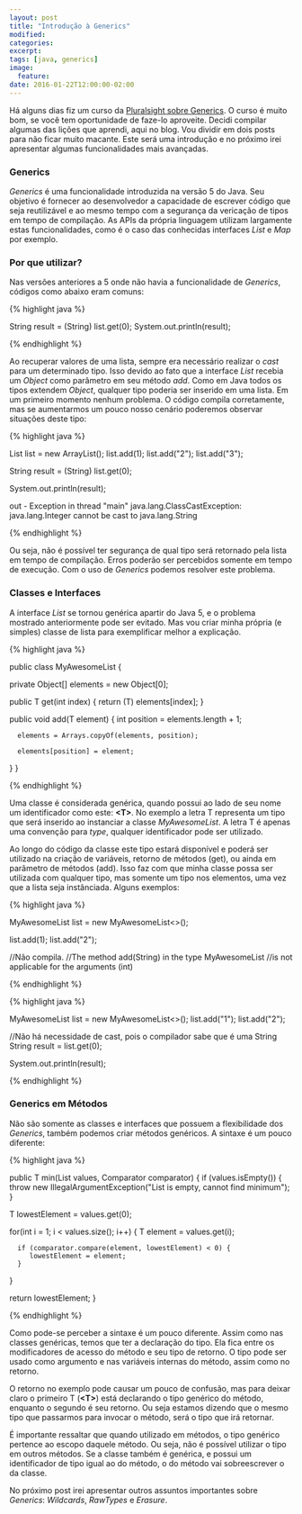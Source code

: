 ```yaml
---
layout: post
title: "Introdução à Generics"
modified:
categories: 
excerpt:
tags: [java, generics]
image:
  feature:
date: 2016-01-22T12:00:00-02:00
---
```


Há alguns dias fiz um curso da [Pluralsight sobre Generics](https://app.pluralsight.com/library/courses/java-generics/table-of-contents). O curso é muito bom, se você tem oportunidade de faze-lo aproveite. Decidi compilar algumas das lições que aprendi, aqui no blog. Vou dividir em dois posts para não ficar muito macante. Este será uma introdução e no próximo irei apresentar algumas funcionalidades mais avançadas.

### Generics

*Generics* é uma funcionalidade introduzida na versão 5 do Java. Seu objetivo é fornecer ao desenvolvedor a capacidade de escrever código que seja reutilizável e ao mesmo tempo com a segurança da vericação de tipos em tempo de compilação. As APIs da própria linguagem utilizam largamente estas funcionalidades, como é o caso das conhecidas interfaces *List* e *Map* por exemplo.

### Por que utilizar?

Nas versões anteriores a 5 onde não havia a funcionalidade de *Generics*, códigos como abaixo eram comuns:

{% highlight java %}

String result = (String) list.get(0);
System.out.println(result);

{% endhighlight %}

Ao recuperar valores de uma lista, sempre era necessário realizar o *cast* para um determinado tipo. Isso devido ao fato que a interface *List* recebia um *Object* como parâmetro em seu método *add*. Como em Java todos os tipos extendem *Object*, qualquer tipo poderia ser inserido em uma lista. Em um primeiro momento nenhum problema. O código compila corretamente, mas se aumentarmos um pouco nosso cenário poderemos observar situações deste tipo:

{% highlight java %}

List list = new ArrayList();
list.add(1);
list.add("2");
list.add("3");

String result = (String) list.get(0);

System.out.println(result);

out - Exception in thread "main" java.lang.ClassCastException:
 java.lang.Integer cannot be cast to java.lang.String

{% endhighlight %}

Ou seja, não é possível ter segurança de qual tipo será retornado pela lista em tempo de compilação. Erros poderão ser percebidos somente em tempo de execução. Com o uso de *Generics* podemos resolver este problema. 

### Classes e Interfaces

A interface *List* se tornou genérica apartir do Java 5, e o problema mostrado anteriormente pode ser evitado. Mas vou criar minha própria (e simples) classe de lista para exemplificar melhor a explicação.

{% highlight java %}

public class MyAwesomeList<T> {
	
   private Object[] elements = new Object[0];

   public T get(int index) {
      return (T) elements[index];
   }

   public void add(T element) {
      int position = elements.length + 1;
	
      elements = Arrays.copyOf(elements, position);
	
      elements[position] = element;
   }
}

{% endhighlight %}

Uma classe é considerada genérica, quando possui ao lado de seu nome um identificador como este: **\<T\>**. No exemplo a letra T representa um tipo que será inserido ao instanciar a classe *MyAwesomeList*. A letra T é apenas uma convenção para *type*, qualquer identificador pode ser utilizado.

Ao longo do código da classe este tipo estará disponível e poderá ser utilizado na criação de variáveis, retorno de métodos (get), ou ainda em parâmetro de métodos (add). Isso faz com que minha classe possa ser utilizada com qualquer tipo, mas somente um tipo nos elementos, uma vez que a lista seja instânciada. Alguns exemplos:

{% highlight java %}

MyAwesomeList<String> list = new MyAwesomeList<>();

list.add(1);
list.add("2");

//Não compila. 
//The method add(String) in the type MyAwesomeList<String>
//is not applicable for the arguments (int)

{% endhighlight %}

{% highlight java %}

MyAwesomeList<String> list = new MyAwesomeList<>();
list.add("1");
list.add("2");

//Não há necessidade de cast, pois o compilador sabe que é uma String
String result = list.get(0);

System.out.println(result);

{% endhighlight %}

### Generics em Métodos

Não são somente as classes e interfaces que possuem a flexibilidade dos *Generics*, também podemos criar métodos genéricos. A sintaxe é um pouco diferente:

{% highlight java %}

public <T> T min(List<T> values, Comparator<T> comparator) {
   if (values.isEmpty()) {
      throw new IllegalArgumentException("List is empty, cannot find minimum");
   }
	
   T lowestElement = values.get(0);
	
   for(int i = 1; i < values.size(); i++) {
      T element = values.get(i);
		
      if (comparator.compare(element, lowestElement) < 0) {
         lowestElement = element;
      }
   }
	
   return lowestElement;
}

{% endhighlight %}

Como pode-se perceber a sintaxe é um pouco diferente. Assim como nas classes genéricas, temos que ter a declaração do tipo. Ela fica entre os modificadores de acesso do método e seu tipo de retorno. O tipo pode ser usado como argumento e nas variáveis internas do método, assim como no retorno.

O retorno no exemplo pode causar um pouco de confusão, mas para deixar claro o primeiro T (**\<T\>**) está declarando o tipo genérico do método, enquanto o segundo é seu retorno. Ou seja estamos dizendo que o mesmo tipo que passarmos para invocar o método, será o tipo que irá retornar.

É importante ressaltar que quando utilizado em métodos, o tipo genérico pertence ao escopo daquele método. Ou seja, não é possível utilizar o tipo em outros métodos. Se a classe também é genérica, e possui um identificador de tipo igual ao do método, o do método vai sobreescrever o da classe.

No próximo post irei apresentar outros assuntos importantes sobre *Generics*: *Wildcards*, *RawTypes* e *Erasure*. 
